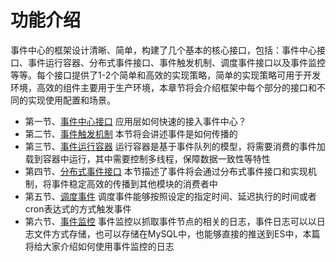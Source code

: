 # 功能介绍

事件中心的框架设计清晰、简单，构建了几个基本的核心接口，包括：事件中心接口、事件运行容器、分布式事件接口、事件触发机制、调度事件接口以及事件监控等等。每个接口提供了1-2个简单和高效的实现策略，简单的实现策略可用于开发环境，高效的组件主要用于生产环境，本章节将会介绍框架中每个部分的接口和不同的实现使用配置和场景。

 * 第一节、[事件中心接口](ECInterface.md) 应用层如何快速的接入事件中心？
 * 第二节、[事件触发机制](ECFireInterface.md) 本节将会讲述事件是如何传播的
 * 第三节、[事件运行容器](ECContainer.md) 运行容器是基于事件队列的模型，将需要消费的事件加载到容器中运行，其中需要控制多线程，保障数据一致性等特性
 * 第四节、[分布式事件接口](ECRemoteInterface.md) 本节描述了事件将会通过分布式事件接口和实现机制，将事件稳定高效的传播到其他模块的消费者中
 * 第五节、[调度事件](ECScheduler.md) 调度事件能够按照设定的指定时间、延迟执行的时间或者cron表达式的方式触发事件
 * 第六节、[事件监控](ECMonitor.md) 事件监控以抓取事件节点的相关的日志，事件日志可以以日志文件方式存储，也可以存储在MySQL中，也能够直接的推送到ES中，本篇将给大家介绍如何使用事件监控的日志